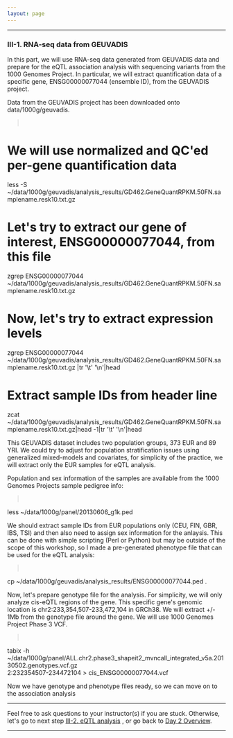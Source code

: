 ```yaml
---
layout: page
---
```


---

### III-1. RNA-seq data from GEUVADIS

In this part, we will use RNA-seq data generated from GEUVADIS data and prepare for the eQTL
association analysis with sequencing variants from the 1000 Genomes Project. In particular,
we will extract quantification data of a specific gene, ENSG00000077044 (ensemble ID), from 
the GEUVADIS project. 

Data from the GEUVADIS project has been downloaded onto data/1000g/geuvadis. 
> <pre>
# We will use normalized and QC'ed per-gene quantification data
less -S ~/data/1000g/geuvadis/analysis_results/GD462.GeneQuantRPKM.50FN.samplename.resk10.txt.gz 
# Let's try to extract our gene of interest, ENSG00000077044, from this file
zgrep ENSG00000077044 ~/data/1000g/geuvadis/analysis_results/GD462.GeneQuantRPKM.50FN.samplename.resk10.txt.gz 
# Now, let's try to extract expression levels 
zgrep ENSG00000077044 ~/data/1000g/geuvadis/analysis_results/GD462.GeneQuantRPKM.50FN.samplename.resk10.txt.gz  |tr '\t' '\n'|head
# Extract sample IDs from header line
zcat ~/data/1000g/geuvadis/analysis_results/GD462.GeneQuantRPKM.50FN.samplename.resk10.txt.gz|head -1|tr '\t' '\n'|head </pre>

This GEUVADIS dataset includes two population groups, 373 EUR and 89 YRI. We could try to adjust for
population stratification issues using generalized mixed-models and covariates, for simplicity of the
practice, we will extract only the EUR samples for eQTL analysis.

Population and sex information of the samples are available from the 1000 Genomes Projects sample pedigree info:
> <pre>
less ~/data/1000g/panel/20130606_g1k.ped </pre>

We should extract sample IDs from EUR populations only (CEU, FIN, GBR, IBS, TSI) and then also need to assign sex
information for the anlaysis. This can be done with simple scripting (Perl or Python) but may be outside of the scope
of this workshop, so I made a pre-generated phenotype file that can be used for the eQTL analysis:
> <pre>
cp ~/data/1000g/geuvadis/analysis_results/ENSG00000077044.ped .
</pre>

Now, let's prepare genotype file for the analysis. For simplicity, we will only analyze cis-eQTL regions of the gene. 
This specific gene's genomic location is chr2:233,354,507-233,472,104 in GRCh38. We will extract +/- 1Mb from the genotype
file around the gene. We will use 1000 Genomes Project Phase 3 VCF.

> <pre>
tabix -h ~/data/1000g/panel/ALL.chr2.phase3_shapeit2_mvncall_integrated_v5a.20130502.genotypes.vcf.gz \
	2:232354507-234472104 > cis_ENSG00000077044.vcf
</pre>

Now we have genotype and phenotype files ready, so we can move on to the association analysis

---

Feel free to ask questions to your instructor(s) if you are stuck. 
Otherwise, let's go to next step 
[III-2. eQTL analysis](../class-material/day2-eqtl)
, or go back to [Day 2 Overview](../day2).

---
